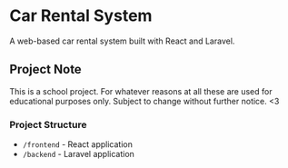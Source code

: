 # Car Rental System

A web-based car rental system built with React and Laravel.
## Project Note
This is a school project. For whatever reasons at all these are used for educational purposes only. 
Subject to change without further notice. <3

### Project Structure
- `/frontend` - React application
- `/backend` - Laravel application